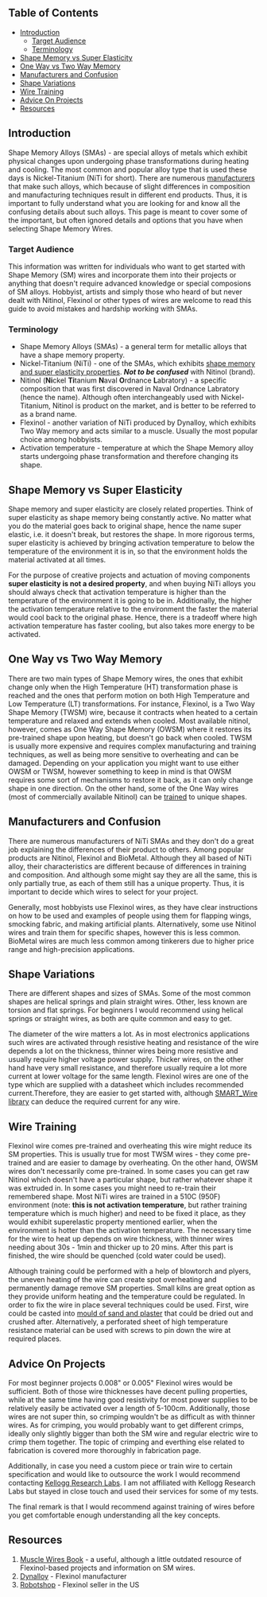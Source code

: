 ## Table of Contents

* [Introduction](#introduction)
    * [Target Audience](#target-audience)
    * [Terminology](#terminology)
* [Shape Memory vs Super Elasticity](#shape-memory-vs-super-elasticity)
* [One Way vs Two Way Memory](#one-way-vs-two-way-memory)
* [Manufacturers and Confusion](#manufacturers-and-confusion)
* [Shape Variations](#shape-variations)
* [Wire Training](#wire-training)
* [Advice On Projects](#advice-on-projects)
* [Resources](#resources)

## Introduction

Shape Memory Alloys (SMAs) - are special alloys of metals which exhibit physical changes upon undergoing phase transformations during heating and cooling. The most common and popular alloy type that is used these days is Nickel-Titanium (NiTi for short). There are numerous [manufacturers](#manufacturers-and-confusion) that make such alloys, which because of slight differences in composition and manufacturing techniques result in different end products. Thus, it is important to fully understand what you are looking for and know all the confusing details about such alloys. This page is meant to cover some of the important, but often ignored details and options that you have when selecting Shape Memory Wires.

### Target Audience

This information was written for individuals who want to get started with Shape Memory (SM) wires and incorporate them into their projects or anything that doesn't require advanced knowledge or special composions of SM alloys. Hobbyist, artists and simply those who heard of but never dealt with Nitinol, Flexinol or other types of wires are welcome to read this guide to avoid mistakes and hardship working with SMAs.

### Terminology

* Shape Memory Alloys (SMAs) - a general term for metallic alloys that have a shape memory property.
* Nickel-Titanium (NiTi) - one of the SMAs, which exhibits [shape memory and super elasticity properties](#shape-memory-vs-super-elasticity). ***Not to be confused*** with Nitinol (brand).
* Nitinol (**Ni**ckel **Ti**tanium **N**aval **O**rdnance **L**abratory) - a specific composition that was first discovered in Naval Ordnance Labratory (hence the name). Although often interchangeably used with Nickel-Titanium, Nitinol is product on the market, and is better to be referred to as a brand name.
* Flexinol - another variation of NiTi produced by Dynalloy, which exhibits Two Way memory and acts similar to a muscle. Usually the most popular choice among hobbyists.
* Activation temperature - temperature at which the Shape Memory alloy starts undergoing phase transformation and therefore changing its shape.

## Shape Memory vs Super Elasticity

Shape memory and super elasticity are closely related properties. Think of super elasticity as shape memory being constantly active. No matter what you do the material goes back to original shape, hence the name super elastic, i.e. it doesn't break, but restores the shape. In more rigorous terms, super elasticity is achieved by bringing activation temperature to below the temperature of the environment it is in, so that the environment holds the material activated at all times.

For the purpose of creative projects and actuation of moving components **super elasticity is not a desired property**, and when buying NiTi alloys you should always check that activation temperature is higher than the temperature of the environment it is going to be in. Additionally, the higher the activation temperature relative to the environment the faster the material would cool back to the original phase. Hence, there is a tradeoff where high activation temperature has faster cooling, but also takes more energy to be activated.

## One Way vs Two Way Memory

There are two main types of Shape Memory wires, the ones that exhibit change only when the High Temperature (HT) transformation phase is reached and the ones that perform motion on both High Temperature and Low Temperature (LT) transformations. For instance, Flexinol, is a Two Way Shape Memory (TWSM) wire, because it contracts when heated to a certain temperature and relaxed and extends when cooled. Most available nitinol, however, comes as One Way Shape Memory (OWSM) where it restores its pre-trained shape upon heating, but doesn't go back when cooled. TWSM is usually more expensive and requires complex manufacturing and training techniques, as well as being more sensitive to overheating and can be damaged. Depending on your application you might want to use either OWSM or TWSM, however something to keep in mind is that OWSM requires some sort of mechanisms to restore it back, as it can only change shape in one direction. On the other hand, some of the One Way wires (most of commercially available Nitinol) can be [trained](#wire-training) to unique shapes.

## Manufacturers and Confusion

There are numerous manufacturers of NiTi SMAs and they don't do a great job explaining the differences of their product to others. Among popular products are Nitinol, Flexinol and BioMetal. Although they all based of NiTi alloy, their characteristics are different because of differences in training and composition. And although some might say they are all the same, this is only partially true, as each of them still has a unique property. Thus, it is important to decide which wires to select for your project. 

Generally, most hobbyists use Flexinol wires, as they have clear instructions on how to be used and examples of people using them for flapping wings, smocking fabric, and making artificial plants. Alternatively, some use Nitinol wires and train them for specific shapes, however this is less common. BioMetal wires are much less common among tinkerers due to higher price range and high-precision applications. 

## Shape Variations

There are different shapes and sizes of SMAs. Some of the most common shapes are helical springs and plain straight wires. Other, less known are torsion and flat springs. For beginners I would recommend using helical springs or straight wires, as both are quite common and easy to get.

The diameter of the wire matters a lot. As in most electronics applications such wires are activated through resistive heating and resistance of the wire depends a lot on the thickness, thinner wires being more resistive and usually require higher voltage power supply. Thicker wires, on the other hand have very small resistance, and therefore usually require a lot more current at lower voltage for the same length. Flexinol wires are one of the type which are supplied with a datasheet which includes recommended current.Therefore, they are easier to get started with, although [SMART_Wire library](https://github.com/Lotiq/SMART_Wire) can deduce the required current for any wire.

## Wire Training

Flexinol wire comes pre-trained and overheating this wire might reduce its SM properties. This is usually true for most TWSM wires - they come pre-trained and are easier to damage by overheating. On the other hand, OWSM wires don't necessarily come pre-trained. In some cases you can get raw Nitinol which doesn't have a particular shape, but rather whatever shape it was extruded in. In some cases you might need to re-train their remembered shape. Most NiTi wires are trained in a 510C (950F) environment (note: **this is not activation temperature**, but rather training temperature which is much higher) and need to be fixed it place, as they would exhibit superelastic property mentioned earlier, when the environment is hotter than the activation temperature. The necessary time for the wire to heat up depends on wire thickness, with thinner wires needing about 30s - 1min and thicker up to 20 mins. After this part is finished, the wire should be quenched (cold water could be used). 

Although training could be performed with a help of blowtorch and plyers, the uneven heating of the wire can create spot overheating and permanently damage remove SM properties. Small kilns are great option as they provide uniform heating and the temperature could be regulated. In order to fix the wire in place several techniques could be used. First, wire could be casted into [mould of sand and plaster](https://www.youtube.com/watch?v=V9quSyg8oj4&t=1s) that could be dried out and crushed after. Alternatively, a perforated sheet of high temperature resistance material can be used with screws to pin down the wire at required places.

## Advice On Projects

For most beginner projects 0.008" or 0.005" Flexinol wires would be sufficient. Both of those wire thicknesses have decent pulling properties, while at the same time having good resistivity for most power supplies to be relatively easily be activated over a length of 5-100cm. Additionally, those wires are not super thin, so crimping wouldn't be as difficult as with thinner wires. As for crimping, you would probably want to get different crimps, ideally only slightly bigger than both the SM wire and regular electric wire to crimp them together. The topic of crimping and everthing else related to fabrication is covered more thoroughly in fabrication page.

Additionally, in case you need a custom piece or train wire to certain specification and would like to outsource the work I would recommend contacting [Kellogg Research Labs](https://www.kelloggsresearchlabs.com). I am not affiliated with Kellogg Research Labs but stayed in close touch and used their services for some of my tests.

The final remark is that I would recommend against training of wires before you get comfortable enough understanding all the key concepts. 

## Resources

1. [Muscle Wires Book](https://www.amazon.com/Muscle-Wires-Project-Book-3-133/dp/1879896133) - a useful, although a little outdated resource of Flexinol-based projects and information on SM wires.
2. [Dynalloy](https://www.dynalloy.com/index.php) - Flexinol manufacturer
3. [Robotshop](https://www.robotshop.com/en/catalogsearch/result/?q=flexinol&order=relevance&dir=desc) - Flexinol seller in the US